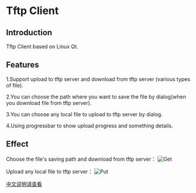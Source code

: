 # Tftp Client

Introduction
-----------------------
Tftp Client based on Linux Qt.

Features
-----------------------

 1.Support upload to tftp server and download from tftp server (various types of file).

 2.You can choose the path where you want to save the file by dialog(when you download file from tftp server).

 3.You can choose any local file to upload to tftp server by dialog.

 4.Using progressbar to show upload progress and something details.

Effect
---------------------

Choose the file's saving path and download from tftp server：
![Get](https://github.com/liufushihai/Qt_Tftp_Client/blob/master/Images/get%E6%93%8D%E4%BD%9C.gif)

Upload any local file to tftp server：
![Put](https://github.com/liufushihai/Qt_Tftp_Client/blob/master/Images/put%E6%93%8D%E4%BD%9C.gif)

[中文说明请查看](https://github.com/liufushihai/Qt_Tftp_Client/blob/master/README-zh.md)
